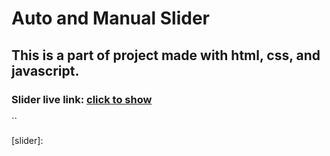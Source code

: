 
# Auto and Manual Slider 

## This is a part of project made with html, css, and javascript.

### Slider live link: [click to show](slider)

``

[slider]: 